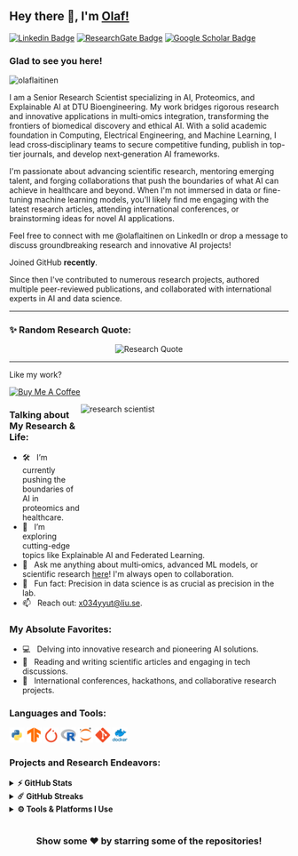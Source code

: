 ## Hey there 👋, I'm [Olaf!](https://www.linkedin.com/in/olaflaitinen)

[![Linkedin Badge](https://img.shields.io/badge/-LinkedIn-0e76a8?style=flat-square&logo=Linkedin&logoColor=white)](https://www.linkedin.com/in/goylfli)
[![ResearchGate Badge](https://img.shields.io/badge/-ResearchGate-00a0df?style=flat-square&logo=ResearchGate&logoColor=white)](https://www.researchgate.net/profile/Olaf-Laitinen)
[![Google Scholar Badge](https://img.shields.io/badge/-Google%20Scholar-4285F4?style=flat-square&logo=Google-Scholar&logoColor=white)](https://scholar.google.com/citations?hl=en&user=WSqps1YAAAAJ)

### Glad to see you here!
<p align="left"> <img src="https://komarev.com/ghpvc/?username=olaflaitinen&label=Profile%20views&color=0e75b6&style=flat" alt="olaflaitinen" /> </p>

I am a Senior Research Scientist specializing in AI, Proteomics, and Explainable AI at DTU Bioengineering. My work bridges rigorous research and innovative applications in multi‑omics integration, transforming the frontiers of biomedical discovery and ethical AI. With a solid academic foundation in Computing, Electrical Engineering, and Machine Learning, I lead cross‑disciplinary teams to secure competitive funding, publish in top-tier journals, and develop next‑generation AI frameworks.

I'm passionate about advancing scientific research, mentoring emerging talent, and forging collaborations that push the boundaries of what AI can achieve in healthcare and beyond. When I'm not immersed in data or fine-tuning machine learning models, you'll likely find me engaging with the latest research articles, attending international conferences, or brainstorming ideas for novel AI applications.

Feel free to connect with me @olaflaitinen on LinkedIn or drop a message to discuss groundbreaking research and innovative AI projects!

Joined GitHub **recently**.

Since then I've contributed to numerous research projects, authored multiple peer-reviewed publications, and collaborated with international experts in AI and data science.

<hr>
<h3 align="left">✨ Random Research Quote:</h3>
<p align="center">
  <img src="https://quotes-github-readme.vercel.app/api?type=horizontal&theme=dark" alt="Research Quote" />
</p>
<hr>

Like my work?

<a href="https://www.buymeacoffee.com/olaflaitinen" target="_blank"><img src="https://cdn.buymeacoffee.com/buttons/v2/default-yellow.png" alt="Buy Me A Coffee" height="60px" width="217px" ></a>

<img align="right" height="250" width="375" alt="research scientist" src="https://raw.githubusercontent.com/olaflaitinen/olaflaitinen/master/gifs/researcher.gif" />

### Talking about My Research & Life:

- 🛠 &nbsp; I’m currently pushing the boundaries of AI in proteomics and healthcare.
- 🚀 &nbsp; I’m exploring cutting-edge topics like Explainable AI and Federated Learning.
- 💬 &nbsp; Ask me anything about multi‑omics, advanced ML models, or scientific research [here](https://github.com/olaflaitinen/olaflaitinen/issues)! I'm always open to collaboration.
- 👾 &nbsp; Fun fact: Precision in data science is as crucial as precision in the lab.
- 📫 &nbsp; Reach out: x034yyut@liu.se.

### My Absolute Favorites:

- 💻 &nbsp; Delving into innovative research and pioneering AI solutions.
- 📰 &nbsp; Reading and writing scientific articles and engaging in tech discussions.
- 🍕 &nbsp; International conferences, hackathons, and collaborative research projects.

### Languages and Tools:

<code><img height="27" src="https://raw.githubusercontent.com/github/explore/80688e429a7d4ef2fca1e82350fe8e3517d3494d/topics/python/python.png" alt="python"></code>
<code><img height="27" src="https://raw.githubusercontent.com/devicons/devicon/master/icons/tensorflow/tensorflow-original.svg" alt="tensorflow"></code>
<code><img height="27" src="https://raw.githubusercontent.com/devicons/devicon/master/icons/pytorch/pytorch-original.svg" alt="pytorch"></code>
<code><img height="27" src="https://raw.githubusercontent.com/devicons/devicon/master/icons/r/r-original.svg" alt="r"></code>
<code><img height="27" src="https://raw.githubusercontent.com/devicons/devicon/master/icons/jupyter/jupyter-original.svg" alt="jupyter"></code>
<code><img height="27" src="https://raw.githubusercontent.com/devicons/devicon/master/icons/git/git-original.svg" alt="git"></code>
<code><img height="27" src="https://raw.githubusercontent.com/github/explore/80688e429a7d4ef2fca1e82350fe8e3517d3494d/topics/docker/docker.png" alt="docker"></code>

### Projects and Research Endeavors:

<details>
  <summary><b>⚡ GitHub Stats</b></summary>

  <br />
  <img align="180em" src="https://github-readme-stats.vercel.app/api?username=olaflaitinen&show_icons=true&locale=en" alt="olaflaitinen" />
  <img height="180em" src="https://github-readme-stats.vercel.app/api/top-langs/?username=olaflaitinen&exclude_repo=sample-repo&show_icons=true&hide_border=true&layout=compact&langs_count=8"/>
</details>

<details>
  <summary><b>☄️ GitHub Streaks</b></summary>

  <br />
  <img height="180em" src="[https://github-readme-streak-stats.herokuapp.com/?user=olaflaitinen&hide_border=true](https://git.io/streak-stats"><img src="https://streak-stats.demolab.com?user=olaflaitinen&card_width=496)" />
</details>

<details>
  <br />
  <summary><b>⚙️ Tools & Platforms I Use</b></summary>
  	<ul>
  	    <li><b>OS:</b> macOS / Linux</li>
	    <li><b>Laptop:</b> High-performance workstations</li>
  	    <li><b>Editor:</b> VSCode & Jupyter Notebook</li>
 	    <li><b>Other Tools:</b> Docker, Git, Postman, Notion, Zotero</li>
	    <li><b>To Stay Updated:</b> LinkedIn, ResearchGate, arXiv and academic journals</li>
	</ul>
</details>

#

<div align="center">

### Show some ❤️ by starring some of the repositories!
  
</div>
